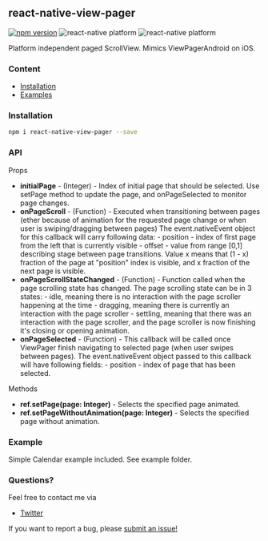 ## react-native-view-pager
[![npm version](https://badge.fury.io/js/react-native-view-pager.svg)](https://www.npmjs.com/package/react-native-view-pager)
![react-native platform](https://img.shields.io/badge/platform-ios-blue.svg)
![react-native platform](https://img.shields.io/badge/platform-android-blue.svg)

Platform independent paged ScrollView. Mimics ViewPagerAndroid on iOS.

### Content
- [Installation](#installation)
- [Examples](#examples)

### Installation
```bash
npm i react-native-view-pager --save
```

### API
Props
- **initialPage** - (Integer) - Index of initial page that should be selected. Use setPage method to update the page, and onPageSelected to monitor page changes.
- **onPageScroll** - (Function) - Executed when transitioning between pages (ether because of animation for the requested page change or when user is swiping/dragging between pages) The event.nativeEvent object for this callback will carry following data: - position - index of first page from the left that is currently visible - offset - value from range [0,1] describing stage between page transitions. Value x means that (1 - x) fraction of the page at "position" index is visible, and x fraction of the next page is visible.
- **onPageScrollStateChanged** - (Function) - Function called when the page scrolling state has changed. The page scrolling state can be in 3 states: - idle, meaning there is no interaction with the page scroller happening at the time - dragging, meaning there is currently an interaction with the page scroller - settling, meaning that there was an interaction with the page scroller, and the page scroller is now finishing it's closing or opening animation.
- **onPageSelected** - (Function) - This callback will be called once ViewPager finish navigating to selected page (when user swipes between pages). The event.nativeEvent object passed to this callback will have following fields: - position - index of page that has been selected.

Methods
- **ref.setPage(page: Integer)** - Selects the specified page animated.
- **ref.setPageWithoutAnimation(page: Integer)** - Selects the specified page without animation.

### Example
Simple Calendar example included. See example folder.

### Questions?
Feel free to contact me via
- [Twitter](https://twitter.com/baspellis)

If you want to report a bug, please [submit an issue!](https://github.com/baspellis/react-native-view-pager/issues/new)